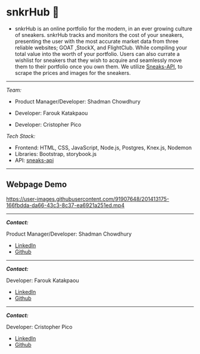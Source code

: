 # snkrHub 👟
* snkrHub is an online portfolio for the modern, in an ever growing culture of sneakers. snkrHub tracks and monitors the cost of your sneakers, presenting the user with the most accurate market data from three reliable websites; GOAT ,StockX, and FlightClub. While compiling your total value into the worth of your portfolio. Users can also currate a wishlist for sneakers that they wish to acquire and seamlessly move them to their portfolio once you own them. We utilize [Sneaks-API](https://www.npmjs.com/package/sneaks-api/), to scrape the prices and images for the sneakers. 
---
_Team:_

* Product Manager/Developer: Shadman Chowdhury

* Developer: Farouk Katakpaou

* Developer: Cristopher Pico

_Tech Stack:_

* Frontend: HTML, CSS, JavaScript, Node.js, Postgres, Knex.js, Nodemon 
* Libraries: Bootstrap, storybook.js
* API: [sneaks-api](https://www.npmjs.com/package/sneaks-api)

---

## Webpage Demo





https://user-images.githubusercontent.com/91907648/201413175-166fbdda-da66-43c3-8c37-ea6921a251ed.mp4





---
***Contact:***

Product Manager/Developer: Shadman Chowdhury

* [LinkedIn](https://www.linkedin.com/in/shadmanc/)
* [Github]()

___
***Contact:***

Developer: Farouk Katakpaou

* [LinkedIn](https://www.linkedin.com/in/farouk-katakpaou-b5ba461a2/)
* [Github](https://github.com/farouk0197)
  
___

***Contact:***

Developer: Cristopher Pico

* [LinkedIn](https://www.linkedin.com/in/cristopher-pico-pinos-12089a207/)
* [Github](https://github.com/Crislp12)
